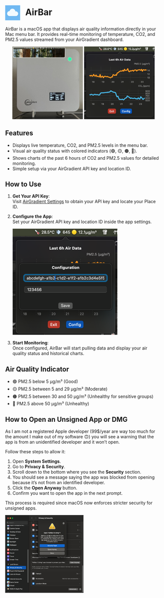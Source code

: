 <h1>
  <img src="https://github.com/mmazzanti/AirBar/blob/2484037408380c42d051749009feea530ea3c478/Images/AirBar.png" alt="AirBar Logo" width="48" height="48" style="vertical-align:middle; margin-right:10px;">
  AirBar
</h1>


AirBar is a macOS app that displays air quality information directly in your Mac menu bar. It provides real-time monitoring of temperature, CO2, and PM2.5 values streamed from your AirGradient dashboard.

<p align="center">
  <img src="https://github.com/mmazzanti/AirBar/blob/0891add32d9f917e07e3efbc040297c2881d6277/Images/AirBar_pres.jpeg" width="45%" />
  <img src="https://github.com/mmazzanti/AirBar/blob/2484037408380c42d051749009feea530ea3c478/Images/airgradient-dashboard.png" width="45%" />
</p>

## Features

- Displays live temperature, CO2, and PM2.5 levels in the menu bar.
- Visual air quality status with colored indicators (🟢, 🟡, 🟠, 🔴).
- Shows charts of the past 6 hours of CO2 and PM2.5 values for detailed monitoring.
- Simple setup via your AirGradient API key and location ID.

## How to Use

1. **Get Your API Key**:  
   Visit [AirGradient Settings](https://app.airgradient.com/settings/place?tab=4) to obtain your API key and locate your Place ID.

2. **Configure the App**:  
   Set your AirGradient API key and location ID inside the app settings.

   ![Configuration Screen](https://github.com/mmazzanti/AirBar/blob/2484037408380c42d051749009feea530ea3c478/Images/configure.png)

3. **Start Monitoring**:  
   Once configured, AirBar will start pulling data and display your air quality status and historical charts.

## Air Quality Indicator

- 🟢 PM2.5 below 5 µg/m³ (Good)
- 🟡 PM2.5 between 5 and 29 µg/m³ (Moderate)
- 🟠 PM2.5 between 30 and 50 µg/m³ (Unhealthy for sensitive groups)
- 🔴 PM2.5 above 50 µg/m³ (Unhealthy)

## How to Open an Unsigned App or DMG

As I am not a registered Apple developer (99$/year are way too much for the amount I make out of my software 🙃) you will see a warning that the app is from an unidentified developer and it won’t open.

Follow these steps to allow it:

1. Open **System Settings**.
2. Go to **Privacy & Security**.
3. Scroll down to the bottom where you see the **Security** section.
4. You should see a message saying the app was blocked from opening because it’s not from an identified developer.
5. Click the **Open Anyway** button.
6. Confirm you want to open the app in the next prompt.

This process is required since macOS now enforces stricter security for unsigned apps.

<img src="https://github.com/mmazzanti/AirBar/blob/9a248ebb5a2bc421821f275a493b0baf2c83344b/Images/non-registered-apple.png" alt="How to open unsigned app" width="50%">
